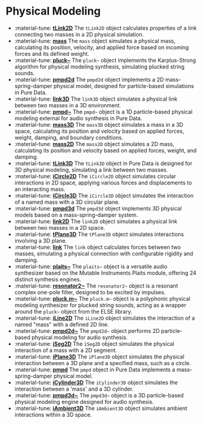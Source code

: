 # Physical Modeling

<div class="grid cards" markdown>

- :material-tune: [__tLink2D__](../../objects/tLink2D.md) The `tLink2D` object calculates properties of a link connecting two masses in a 2D physical simulation.
- :material-tune: [__mass__](../../objects/mass.md) The `mass` object simulates a physical mass, calculating its position, velocity, and applied force based on incoming forces and its defined weight.
- :material-tune: [__pluck~__](../../objects/pluck~.md) The `pluck~` object implements the Karplus-Strong algorithm for physical modeling synthesis, simulating plucked string sounds.
- :material-tune: [__pmpd2d__](../../objects/pmpd2d.md) The `pmpd2d` object implements a 2D mass-spring-damper physical model, designed for particle-based simulations in Pure Data.
- :material-tune: [__link3D__](../../objects/link3D.md) The `link3D` object simulates a physical link between two masses in a 3D environment.
- :material-tune: [__pmpd~__](../../objects/pmpd~.md) The `pmpd~` object is a 1D particle-based physical modeling external for audio synthesis in Pure Data.
- :material-tune: [__mass3D__](../../objects/mass3D.md) The `mass3D` object simulates a mass in a 3D space, calculating its position and velocity based on applied forces, weight, damping, and boundary conditions.
- :material-tune: [__mass2D__](../../objects/mass2D.md) The `mass2D` object simulates a 2D mass, calculating its position and velocity based on applied forces, weight, and damping.
- :material-tune: [__tLink3D__](../../objects/tLink3D.md) The `tLink3D` object in Pure Data is designed for 3D physical modeling, simulating a link between two masses.
- :material-tune: [__iCircle2D__](../../objects/iCircle2D.md) The `iCircle2D` object simulates circular interactions in 2D space, applying various forces and displacements to an interacting mass.
- :material-tune: [__iCircle3D__](../../objects/iCircle3D.md) The `iCircle3D` object simulates the interaction of a named mass with a 3D circular plane.
- :material-tune: [__pmpd3d__](../../objects/pmpd3d.md) The `pmpd3d` object implements 3D physical models based on a mass-spring-damper system.
- :material-tune: [__link2D__](../../objects/link2D.md) The `link2D` object simulates a physical link between two masses in a 2D space.
- :material-tune: [__tPlane3D__](../../objects/tPlane3D.md) The `tPlane3D` object simulates interactions involving a 3D plane.
- :material-tune: [__link__](../../objects/link.md) The `link` object calculates forces between two masses, simulating a physical connection with configurable rigidity and damping.
- :material-tune: [__plaits~__](../../objects/plaits~.md) The `plaits~` object is a versatile audio synthesizer based on the Mutable Instruments Plaits module, offering 24 distinct synthesis engines.
- :material-tune: [__resonator2~__](../../objects/resonator2~.md) The `resonator2~` object is a resonant complex one-pole filter, designed to be excited by impulses.
- :material-tune: [__pluck.m~__](../../objects/pluck.m~.md) The `pluck.m~` object is a polyphonic physical modeling synthesizer for plucked string sounds, acting as a wrapper around the `pluck~` object from the ELSE library.
- :material-tune: [__iLine2D__](../../objects/iLine2D.md) The `iLine2D` object simulates the interaction of a named "mass" with a defined 2D line.
- :material-tune: [__pmpd2d~__](../../objects/pmpd2d~.md) The `pmpd2d~` object performs 2D particle-based physical modeling for audio synthesis.
- :material-tune: [__iSeg2D__](../../objects/iSeg2D.md) The `iSeg2D` object simulates the physical interaction of a mass with a 2D segment.
- :material-tune: [__iPlane3D__](../../objects/iPlane3D.md) The `iPlane3D` object simulates the physical interaction between a 3D plane and a specified mass, such as a circle.
- :material-tune: [__pmpd__](../../objects/pmpd.md) The `pmpd` object in Pure Data implements a mass-spring-damper physical model.
- :material-tune: [__iCylinder3D__](../../objects/iCylinder3D.md) The `iCylinder3D` object simulates the interaction between a 'mass' and a 3D cylinder.
- :material-tune: [__pmpd3d~__](../../objects/pmpd3d~.md) The `pmpd3d~` object is a 3D particle-based physical modeling engine designed for audio synthesis.
- :material-tune: [__iAmbient3D__](../../objects/iAmbient3D.md) The `iAmbient3D` object simulates ambient interactions within a 3D space.

</div>